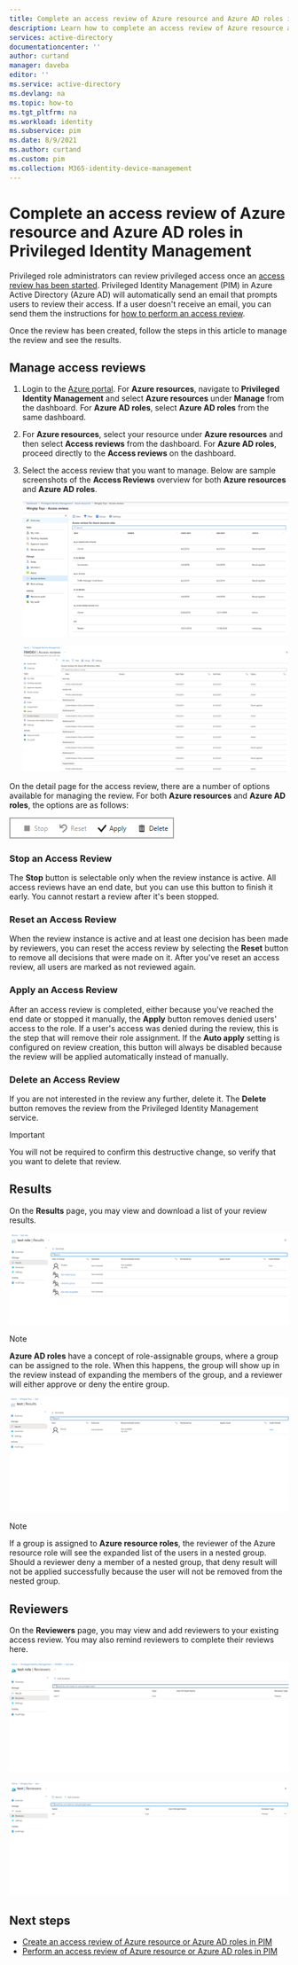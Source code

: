 ```yaml
---
title: Complete an access review of Azure resource and Azure AD roles in Privileged Identity Management - Azure AD | Microsoft Docs
description: Learn how to complete an access review of Azure resource and Azure AD roles Privileged Identity Management in Azure Active Directory.
services: active-directory
documentationcenter: ''
author: curtand
manager: daveba
editor: ''
ms.service: active-directory
ms.devlang: na
ms.topic: how-to
ms.tgt_pltfrm: na
ms.workload: identity
ms.subservice: pim
ms.date: 8/9/2021
ms.author: curtand
ms.custom: pim
ms.collection: M365-identity-device-management
---
```


# Complete an access review of Azure resource and Azure AD roles in Privileged Identity Management

Privileged role administrators can review privileged access once an [access review has been started](pim-create-azuread-roles-and-resource-roles-review.md). Privileged Identity Management (PIM) in Azure Active Directory (Azure AD) will automatically send an email that prompts users to review their access. If a user doesn't receive an email, you can send them the instructions for [how to perform an access review](pim-perform-azuread-roles-and-resource-roles-review.md).

Once the review has been created, follow the steps in this article to manage the review and see the results.

## Manage access reviews

1. Login to the [Azure portal](https://portal.azure.com/). For **Azure resources**, navigate to **Privileged Identity Management** and select **Azure resources** under **Manage** from the dashboard. For **Azure AD roles**, select **Azure AD roles** from the same dashboard.

2. For **Azure resources**, select your resource under **Azure resources** and then select **Access reviews** from the dashboard. For **Azure AD roles**, proceed directly to the **Access reviews** on the dashboard.

3. Select the access review that you want to manage. Below are sample screenshots of the **Access Reviews** overview for both **Azure resources** and **Azure AD roles**.

    <kbd>![Azure resources - Access reviews list showing role, owner, start date, end date, and status](media/pim-complete-azuread-roles-and-resource-roles-review/rbac-azure-resources-home-list.png)</kbd>

    <kbd>![Azure AD roles - Access reviews list showing role, owner, start date, end date, and status](media/pim-complete-azuread-roles-and-resource-roles-review/rbac-azure-ad-roles-home-list.png)</kbd>

On the detail page for the access review, there are a number of options available for managing the review. For both **Azure resources** and **Azure AD roles**, the options are as follows:

![Options for managing a review in Azure resources - Stop, Reset, Apply, Delete](media/pim-complete-azuread-roles-and-resource-roles-review/rbac-access-review-menu.png)

### Stop an Access Review

The **Stop** button is selectable only when the review instance is active. All access reviews have an end date, but you can use this button to finish it early. You cannot restart a review after it's been stopped.

### Reset an Access Review

When the review instance is active and at least one decision has been made by reviewers, you can reset the access review by selecting the **Reset** button to remove all decisions that were made on it. After you've reset an access review, all users are marked as not reviewed again.

### Apply an Access Review

After an access review is completed, either because you've reached the end date or stopped it manually, the **Apply** button removes denied users' access to the role. If a user's access was denied during the review, this is the step that will remove their role assignment. If the **Auto apply** setting is configured on review creation, this button will always be disabled because the review will be applied automatically instead of manually.

### Delete an Access Review

If you are not interested in the review any further, delete it. The **Delete** button removes the review from the Privileged Identity Management service.

> [!IMPORTANT]
> You will not be required to confirm this destructive change, so verify that you want to delete that review.

## Results

On the **Results** page, you may view and download a list of your review results.

<kbd>![Results page listing users, outcome, reason, reviewed by, applied by, and apply result for Azure AD roles](media/pim-complete-azuread-roles-and-resource-roles-review/rbac-access-review-azure-ad-results.png)</kbd>

> [!Note]
> **Azure AD roles** have a concept of role-assignable groups, where a group can be assigned to the role. When this happens, the group will show up in the review instead of expanding the members of the group, and a reviewer will either approve or deny the entire group.

<kbd>![Results page listing users, outcome, reason, reviewed by, applied by, and apply result for Azure resource roles](media/pim-complete-azuread-roles-and-resource-roles-review/rbac-access-review-azure-resource-results.png)</kbd>

> [!Note]
>If a group is assigned to **Azure resource roles**, the reviewer of the Azure resource role will see the expanded list of the users in a nested group. Should a reviewer deny a member of a nested group, that deny result will not be applied successfully because the user will not be removed from the nested group.

## Reviewers

On the **Reviewers** page, you may view and add reviewers to your existing access review. You may also remind reviewers to complete their reviews here.

<kbd>![Reviewers page listing name and user principal name for Azure AD roles](media/pim-complete-azuread-roles-and-resource-roles-review/rbac-access-review-azure-ad-reviewers.png)</kbd>

<kbd>![Reviewers page listing name and user principal name for Azure resource roles](media/pim-complete-azuread-roles-and-resource-roles-review/rbac-access-review-azure-resource-reviewers.png)</kbd>

## Next steps

- [Create an access review of Azure resource or Azure AD roles in PIM](pim-create-azuread-roles-and-resource-roles-review.md)
- [Perform an access review of Azure resource or Azure AD roles in PIM](pim-perform-azuread-roles-and-resource-roles-review.md)
